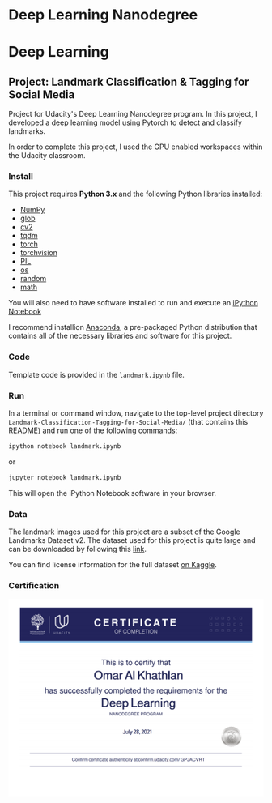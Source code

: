 # Deep Learning Nanodegree
# Deep Learning
## Project: Landmark Classification & Tagging for Social Media

Project for Udacity's Deep Learning Nanodegree program. In this project, I developed a deep learning model using Pytorch to detect and classify landmarks.

In order to complete this project, I used the GPU enabled workspaces within the Udacity classroom.

### Install

This project requires **Python 3.x** and the following Python libraries installed:

- [NumPy](http://www.numpy.org/)
- [glob](https://docs.python.org/3/library/glob.html)
- [cv2](https://pypi.org/project/opencv-python/)
- [tqdm](https://tqdm.github.io/)
- [torch](https://pytorch.org/docs/stable/index.html)
- [torchvision](https://pytorch.org/vision/stable/index.html)
- [PIL](https://pillow.readthedocs.io/en/stable/)
- [os](https://docs.python.org/3/library/os.html)
- [random](https://docs.python.org/3/library/random.html)
- [math](https://docs.python.org/3/library/math.html)

You will also need to have software installed to run and execute an [iPython Notebook](http://ipython.org/notebook.html)

I recommend installion [Anaconda](https://www.continuum.io/downloads), a pre-packaged Python distribution that contains all of the necessary libraries and software for this project.

### Code

Template code is provided in the `landmark.ipynb` file.

### Run

In a terminal or command window, navigate to the top-level project directory `Landmark-Classification-Tagging-for-Social-Media/` (that contains this README) and run one of the following commands:

```bash
ipython notebook landmark.ipynb
```  
or
```bash
jupyter notebook landmark.ipynb
```

This will open the iPython Notebook software in your browser.

### Data
The landmark images used for this project are a subset of the Google Landmarks Dataset v2. The dataset used for this project is quite large and can be downloaded by following this [link](https://udacity-dlnfd.s3-us-west-1.amazonaws.com/datasets/landmark_images.zip).

You can find license information for the full dataset [on Kaggle](https://www.kaggle.com/google/google-landmarks-dataset).

### Certification
<p align="middle"><a href="https://github.com/Omar-Al-Khathlan/Landmark-Classification-Tagging-for-Social-Media/blob/main/Certificate/Omar%20Al%20Khathlan%20-%20Udacity%20Certificate%20(Deep%20Learning).pdf"><img src="https://github.com/Omar-Al-Khathlan/Landmark-Classification-Tagging-for-Social-Media/blob/main/Certificate/Omar%20Al%20Khathlan%20-%20Udacity%20Certificate%20(Deep%20Learning).png"/></a></p>
